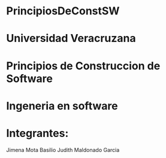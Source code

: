 # PrincipiosDeConstSW
# Universidad Veracruzana 
# Principios de Construccion de Software
# Ingeneria en software 
# Integrantes:
Jimena Mota Basilio
Judith Maldonado Garcia
